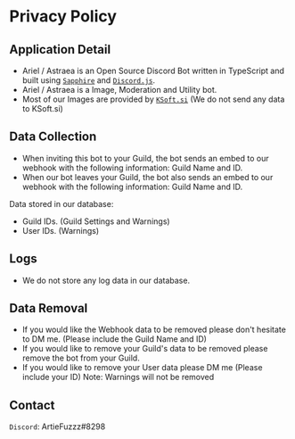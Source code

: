 # Privacy Policy

## Application Detail

- Ariel / Astraea is an Open Source Discord Bot written in TypeScript and built using [`Sapphire`](https://github.com/sapphiredev/framework) and [`Discord.js`](http://discord.js.org/).
- Ariel / Astraea is a Image, Moderation and Utility bot.
- Most of our Images are provided by [`KSoft.si`](https://api.ksoft.si) (We do not send any data to KSoft.si)

## Data Collection

- When inviting this bot to your Guild, the bot sends an embed to our webhook with the following information: Guild Name and ID.
- When our bot leaves your Guild, the bot also sends an embed to our webhook with the following information: Guild Name and ID.

Data stored in our database:

- Guild IDs. (Guild Settings and Warnings)
- User IDs. (Warnings)

## Logs

- We do not store any log data in our database.

## Data Removal

- If you would like the Webhook data to be removed please don't hesitate to DM me. (Please include the Guild Name and ID)
- If you would like to remove your Guild's data to be removed please remove the bot from your Guild.
- If you would like to remove your User data please DM me (Please include your ID) Note: Warnings will not be removed

## Contact

`Discord`: ArtieFuzzz#8298
